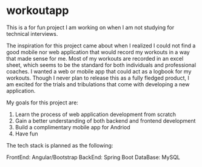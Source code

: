 # workoutapp
This is a for fun project I am working on when I am not studying for technical interviews. 

The inspiration for this project came about when I realized I could not find a good mobile nor web application that would record my workouts in a way that made sense for me. Most of my workouts are recorded in an excel sheet, which seems to be the standard for both individuals and professional coaches. I wanted a web or mobile app that could act as a logbook for my workouts. Though I never plan to release this as a fully fledged product, I am excited for the trials and tribulations that come with developing a new application.

My goals for this project are:

  1. Learn the process of web application development from scratch
  2. Gain a better understanding of both backend and frontend development
  3. Build a complimentary mobile app for Andriod
  4. Have fun

The tech stack is planned as the following:

FrontEnd: Angular/Bootstrap
BackEnd: Spring Boot
DataBase: MySQL




